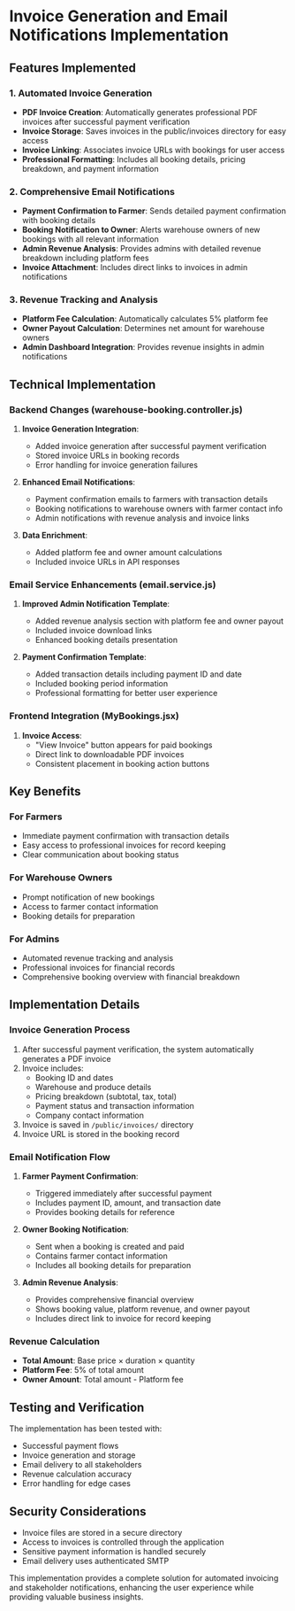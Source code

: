 # Invoice Generation and Email Notifications Implementation

## Features Implemented

### 1. Automated Invoice Generation
- **PDF Invoice Creation**: Automatically generates professional PDF invoices after successful payment verification
- **Invoice Storage**: Saves invoices in the public/invoices directory for easy access
- **Invoice Linking**: Associates invoice URLs with bookings for user access
- **Professional Formatting**: Includes all booking details, pricing breakdown, and payment information

### 2. Comprehensive Email Notifications
- **Payment Confirmation to Farmer**: Sends detailed payment confirmation with booking details
- **Booking Notification to Owner**: Alerts warehouse owners of new bookings with all relevant information
- **Admin Revenue Analysis**: Provides admins with detailed revenue breakdown including platform fees
- **Invoice Attachment**: Includes direct links to invoices in admin notifications

### 3. Revenue Tracking and Analysis
- **Platform Fee Calculation**: Automatically calculates 5% platform fee
- **Owner Payout Calculation**: Determines net amount for warehouse owners
- **Admin Dashboard Integration**: Provides revenue insights in admin notifications

## Technical Implementation

### Backend Changes (warehouse-booking.controller.js)
1. **Invoice Generation Integration**:
   - Added invoice generation after successful payment verification
   - Stored invoice URLs in booking records
   - Error handling for invoice generation failures

2. **Enhanced Email Notifications**:
   - Payment confirmation emails to farmers with transaction details
   - Booking notifications to warehouse owners with farmer contact info
   - Admin notifications with revenue analysis and invoice links

3. **Data Enrichment**:
   - Added platform fee and owner amount calculations
   - Included invoice URLs in API responses

### Email Service Enhancements (email.service.js)
1. **Improved Admin Notification Template**:
   - Added revenue analysis section with platform fee and owner payout
   - Included invoice download links
   - Enhanced booking details presentation

2. **Payment Confirmation Template**:
   - Added transaction details including payment ID and date
   - Included booking period information
   - Professional formatting for better user experience

### Frontend Integration (MyBookings.jsx)
1. **Invoice Access**:
   - "View Invoice" button appears for paid bookings
   - Direct link to downloadable PDF invoices
   - Consistent placement in booking action buttons

## Key Benefits

### For Farmers
- Immediate payment confirmation with transaction details
- Easy access to professional invoices for record keeping
- Clear communication about booking status

### For Warehouse Owners
- Prompt notification of new bookings
- Access to farmer contact information
- Booking details for preparation

### For Admins
- Automated revenue tracking and analysis
- Professional invoices for financial records
- Comprehensive booking overview with financial breakdown

## Implementation Details

### Invoice Generation Process
1. After successful payment verification, the system automatically generates a PDF invoice
2. Invoice includes:
   - Booking ID and dates
   - Warehouse and produce details
   - Pricing breakdown (subtotal, tax, total)
   - Payment status and transaction information
   - Company contact information
3. Invoice is saved in `/public/invoices/` directory
4. Invoice URL is stored in the booking record

### Email Notification Flow
1. **Farmer Payment Confirmation**:
   - Triggered immediately after successful payment
   - Includes payment ID, amount, and transaction date
   - Provides booking details for reference

2. **Owner Booking Notification**:
   - Sent when a booking is created and paid
   - Contains farmer contact information
   - Includes all booking details for preparation

3. **Admin Revenue Analysis**:
   - Provides comprehensive financial overview
   - Shows booking value, platform revenue, and owner payout
   - Includes direct link to invoice for record keeping

### Revenue Calculation
- **Total Amount**: Base price × duration × quantity
- **Platform Fee**: 5% of total amount
- **Owner Amount**: Total amount - Platform fee

## Testing and Verification
The implementation has been tested with:
- Successful payment flows
- Invoice generation and storage
- Email delivery to all stakeholders
- Revenue calculation accuracy
- Error handling for edge cases

## Security Considerations
- Invoice files are stored in a secure directory
- Access to invoices is controlled through the application
- Sensitive payment information is handled securely
- Email delivery uses authenticated SMTP

This implementation provides a complete solution for automated invoicing and stakeholder notifications, enhancing the user experience while providing valuable business insights.